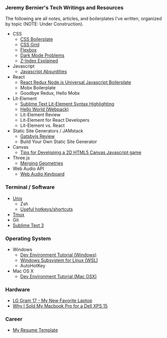 ### Jeremy Bernier's Tech Writings and Resources

The following are all notes, articles, and boilerplates I've written, organized by topic (NOTE: Under Construction). 

- CSS
    - [CSS Boilerplate](/html-css-boilerplate)
    - [CSS Grid](/css-grid)
    - [Flexbox](/flexobx)
    - [Dark Mode Problems](/dark-mode)
    - [Z-Index Explained](/z-index-explained)
- Javascript
    - [Javascript Absurdities](/javascript-absurdities)
- React
    - [React Redux Node.js Universal Javascript Boilerplate](https://github.com/JeremyBernier/react-redux-node-boilerplate)
    - Mobx Boilerplate
    - Goodbye Redux, Hello Mobx
- Lit-Element
    - [Sublime Text Lit-Element Syntax Highlighting](https://github.com/JeremyBernier/LitElement-Syntax-Highlighting)
    - [Hello World (Webpack)](https://github.com/JeremyBernier/lit-element-webpack-hello-world)
    - Lit-Element Review
    - Lit-Element for React Developers
    - Lit-Element vs. React
- Static Site Generators / JAMstack
    - [Gatsbyjs Review](/gatsbyjs-review)
    - Build Your Own Static Site Generator
- Canvas
    - [Tips for Developing a 2D HTML5 Canvas Javascript game](/2d-html5-canvas-javascript-game-tips)
- Three.js
    - [Merging Geometries](/threejs-merging-geometries)
- Web Audio API
    - [Web Audio Keyboard](https://github.com/JeremyBernier/web_audio_keyboard)

### Terminal / Software

- [Unix](/unix)
    - Zsh
    - [Useful hotkeys/shortcuts](/unix-commands)
- [Tmux](/tmux)
- Git
- [Sublime Text 3](/sublime-text)

### Operating System
- Windows
    - [Dev Environment Tutorial (Windows)](/dev-tutorial-windows)
    - [Windows Subsystem for Linux (WSL)](/windows-subsystem-linux)
    - AutoHotKey
- Mac OS X
    - [Dev Environment Tutorial (Mac OSX)](/dev-tutorial-mac)

### Hardware
- [LG Gram 17 - My New Favorite Laptop](/lg-gram-17)
- [Why I Sold My Macbook Pro for a Dell XPS 15](/why-i-sold-macbook-pro)

### Career
- [My Resume Template](https://docs.google.com/document/d/1LoPO2A_mZXJTpn90K27FPKU3sdnrS_r7mXbic9HUSDw/edit?usp=sharing)
